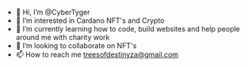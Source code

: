 - 👋 Hi, I’m @CyberTyger
- 👀 I’m interested in Cardano NFT's and Crypto
- 🌱 I’m currently learning how to code, build websites and help people around me with charity work
- 💞️ I’m looking to collaborate on NFT's
- 📫 How to reach me treesofdestinyza@gmail.com

<!---
CyberTyger/CyberTyger is a ✨ special ✨ repository because its `README.md` (this file) appears on your GitHub profile.
You can click the Preview link to take a look at your changes.
--->
